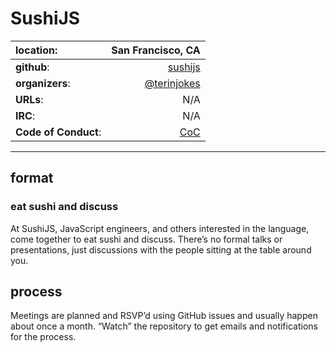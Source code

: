 # SushiJS

| **location**:         | San Francisco, CA                                                                   |
|:----------------------|------------------------------------------------------------------------------------:|
| **github**:           | [sushijs](https://github.com/sushijs/)                                              |
| **organizers**:       | [@terinjokes](https://twitter.com/terinjokes)                                       |
| **URLs**:             | N/A                                                                                 |
| **IRC**:              | N/A                                                                                 |
| **Code of Conduct**:  | [CoC](https://github.com/sushijs/san-francisco-ca-usa/blob/master/CODEOFCONDUCT.md) |

---------------------------

## format

### eat sushi and discuss

At SushiJS, JavaScript engineers, and others interested in the language,
come together to eat sushi and discuss. There’s no formal talks or
presentations, just discussions with the people sitting at the table
around you.

## process

Meetings are planned and RSVP’d using GitHub issues and usually happen
about once a month. “Watch” the repository to get emails and notifications
for the process.
